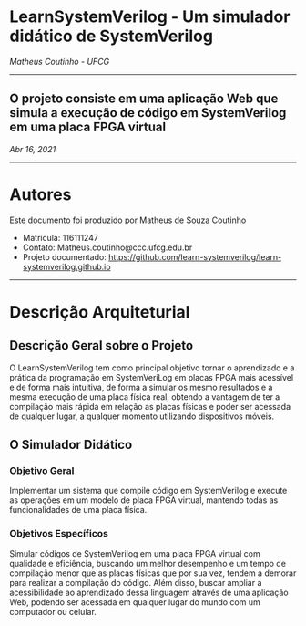 # LearnSystemVerilog - Um simulador didático de SystemVerilog*Matheus Coutinho - UFCG****## O projeto consiste em uma aplicação Web que simula a execução de código em SystemVerilog em uma placa FPGA virtual ##*Abr 16, 2021****# Autores #Este documento foi produzido por Matheus de Souza Coutinho<ul>	<li>Matrícula: 116111247</li>	<li>Contato: Matheus.coutinho@ccc.ufcg.edu.br</li>	<li>Projeto documentado: <a href="https://github.com/learn-systemverilog/learn-systemverilog.github.io">https://github.com/learn-systemverilog/learn-systemverilog.github.io</a></li></ul>***# Descrição Arquiteturial ### Descrição Geral sobre o ProjetoO LearnSystemVerilog tem como principal objetivo tornar o aprendizado e a prática da programação em SystemVeriLog em placas FPGA mais acessível e de forma mais intuitiva, de forma a simular os mesmo resultados e a mesma execução de uma placa física real, obtendo a vantagem de ter a compilação mais rápida em relação as placas físicas e poder ser acessada de qualquer lugar, a qualquer momento utilizando dispositivos móveis.## O Simulador Didático### Objetivo GeralImplementar um sistema que compile código em SystemVerilog e execute as operações em um modelo de placa FPGA virtual, mantendo todas as funcionalidades de uma placa física. ### Objetivos EspecíficosSimular códigos de SystemVerilog em uma placa FPGA virtual com qualidade e eficiência, buscando um melhor desempenho e um tempo de compilação menor que as placas físicas que por sua vez, tendem a demorar para realizar a compilação do código.  Além disso, buscar ampliar a acessibilidade ao aprendizado dessa linguagem através de uma aplicação Web, podendo ser acessada em qualquer lugar do mundo com um computador ou celular.